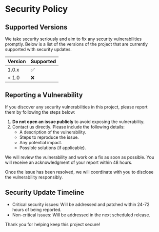 # Security Policy

## Supported Versions

We take security seriously and aim to fix any security vulnerabilities promptly. Below is a list of the versions of the project that are currently supported with security updates.

| Version | Supported          |
| ------- | ------------------ |
| 1.0.x   | :white_check_mark:  |
| < 1.0   | :x:                |

## Reporting a Vulnerability

If you discover any security vulnerabilities in this project, please report them by following the steps below:

1. **Do not open an issue publicly** to avoid exposing the vulnerability.
2. Contact us directly. Please include the following details:
   - A description of the vulnerability.
   - Steps to reproduce the issue.
   - Any potential impact.
   - Possible solutions (if applicable).

We will review the vulnerability and work on a fix as soon as possible. You will receive an acknowledgment of your report within 48 hours.

Once the issue has been resolved, we will coordinate with you to disclose the vulnerability responsibly.

## Security Update Timeline

- Critical security issues: Will be addressed and patched within 24-72 hours of being reported.
- Non-critical issues: Will be addressed in the next scheduled release.

Thank you for helping keep this project secure!
